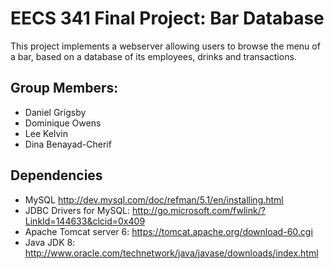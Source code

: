 # EECS 341 Final Project: Bar Database
This project implements a webserver allowing users to browse the menu of a bar, based on a database of its employees, drinks and transactions. 

## Group Members:
* Daniel Grigsby
* Dominique Owens
* Lee Kelvin
* Dina Benayad-Cherif

## Dependencies
* MySQL http://dev.mysql.com/doc/refman/5.1/en/installing.html
* JDBC Drivers for MySQL: http://go.microsoft.com/fwlink/?LinkId=144633&clcid=0x409
* Apache Tomcat server 6: https://tomcat.apache.org/download-60.cgi
* Java JDK 8: http://www.oracle.com/technetwork/java/javase/downloads/index.html
